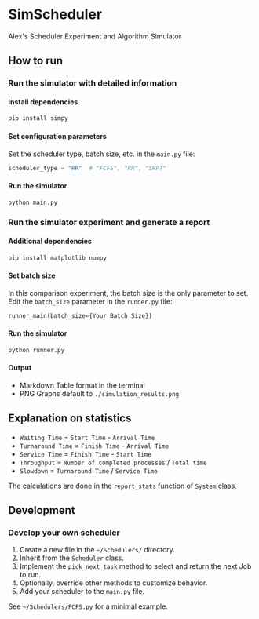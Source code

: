 # SimScheduler
Alex's Scheduler Experiment and Algorithm Simulator

## How to run

### Run the simulator with detailed information
#### Install dependencies
```bash
pip install simpy
```

#### Set configuration parameters
Set the scheduler type, batch size, etc. in the `main.py` file:
```python
scheduler_type = "RR"  # "FCFS", "RR", "SRPT"
```

#### Run the simulator
```bash
python main.py
```

### Run the simulator experiment and generate a report
#### Additional dependencies
```bash
pip install matplotlib numpy
```

#### Set batch size
In this comparison experiment, the batch size is the only parameter to set.
Edit the `batch_size` parameter in the `runner.py` file:
```python
runner_main(batch_size={Your Batch Size})
```

#### Run the simulator
```bash
python runner.py
```

#### Output
- Markdown Table format in the terminal
- PNG Graphs default to `./simulation_results.png`

## Explanation on statistics

- `Waiting Time` = `Start Time` - `Arrival Time`
- `Turnaround Time` = `Finish Time` - `Arrival Time`
- `Service Time` = `Finish Time` - `Start Time`
- `Throughput` = `Number of completed processes` / `Total time`
- `Slowdown` = `Turnaround Time` / `Service Time`

The calculations are done in the `report_stats` function of `System` class.

## Development

### Develop your own scheduler
1. Create a new file in the `~/Schedulers/` directory.
2. Inherit from the `Scheduler` class.
3. Implement the `pick_next_task` method to select and return the next Job to run.
4. Optionally, override other methods to customize behavior.
5. Add your scheduler to the `main.py` file.

See `~/Schedulers/FCFS.py` for a minimal example.

